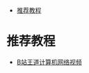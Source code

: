 <!--ts-->
* [推荐教程](#推荐教程)

<!-- Added by: zwl, at: 2021年10月 6日 星期三 14时41分13秒 CST -->

<!--te-->
# 推荐教程

- [B站王道计算机网络视频](bilibili.com/video/BV19E411D78Q?from=search&seid=7071457653853770383&spm_id_from=333.337.0.0) 
